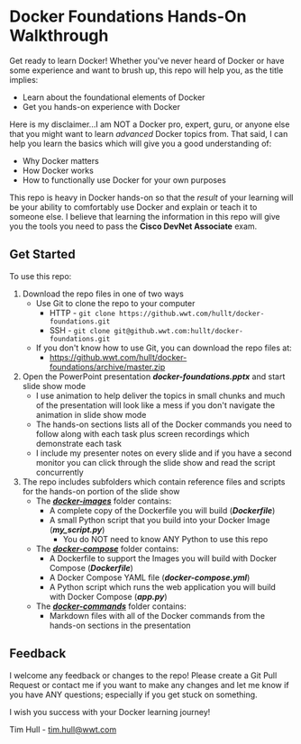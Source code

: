 # Docker Foundations Hands-On Walkthrough
Get ready to learn Docker!  Whether you've never heard of Docker or have some experience and want to brush up, this repo will help you, as the title implies:

- Learn about the foundational elements of Docker
- Get you hands-on experience with Docker

Here is my disclaimer...I am NOT a Docker pro, expert, guru, or anyone else that you might want to learn *advanced* Docker topics from.  That said, I can help you learn the basics which will give you a good understanding of:

- Why Docker matters
- How Docker works
- How to functionally use Docker for your own purposes

This repo is heavy in Docker hands-on so that the *result* of your learning will be your ability to comfortably use Docker and explain or teach it to someone else.  I believe that learning the information in this repo will give you the tools you need to pass the **Cisco DevNet Associate** exam.



## Get Started

To use this repo:

1. Download the repo files in one of two ways
   - Use Git to clone the repo to your computer
     - HTTP - `git clone https://github.wwt.com/hullt/docker-foundations.git`
     - SSH - `git clone git@github.wwt.com:hullt/docker-foundations.git `
   - If you don't know how to use Git, you can download the repo files at:
     - https://github.wwt.com/hullt/docker-foundations/archive/master.zip
2. Open the PowerPoint presentation ***docker-foundations.pptx*** and start slide show mode
   - I use animation to help deliver the topics in small chunks and much of the presentation will look like a mess if you don't navigate the animation in slide show mode
   - The hands-on sections lists all of the Docker commands you need to follow along with each task plus screen recordings which demonstrate each task 
   - I include my presenter notes on every slide and if you have a second monitor you can click through the slide show and read the script concurrently
3. The repo includes subfolders which contain reference files and scripts for the hands-on portion of the slide show
   - The [***docker-images***](/docker-images) folder contains:
     - A complete copy of the Dockerfile you will build (***Dockerfile***)
     - A small Python script that you build into your Docker Image (***my_script.py***)
       - You do NOT need to know ANY Python to use this repo
   - The [***docker-compose***](/docker-compose) folder contains:
     - A Dockerfile to support the Images you will build with Docker Compose (***Dockerfile***)
     - A Docker Compose YAML file (***docker-compose.yml***)
     - A Python script which runs the web application you will build with Docker Compose (***app.py***)
   - The [***docker-commands***](/docker-commands) folder contains:
     - Markdown files with all of the Docker commands from the hands-on sections in the presentation



## Feedback

I welcome any feedback or changes to the repo!  Please create a Git Pull Request or contact me if you want to make any changes and let me know if you have ANY questions; especially if you get stuck on something.

I wish you success with your Docker learning journey!



Tim Hull - tim.hull@wwt.com